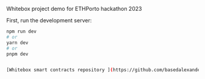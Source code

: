 Whitebox project demo for ETHPorto hackathon 2023

First, run the development server:

```bash
npm run dev
# or
yarn dev
# or
pnpm dev


[Whitebox smart contracts repository ](https://github.com/basedalexander/whitebox-contracts)